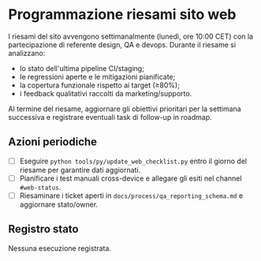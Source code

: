 # Programmazione riesami sito web

I riesami del sito avvengono settimanalmente (lunedì, ore 10:00 CET) con la
partecipazione di referente design, QA e devops. Durante il riesame si
analizzano:

- lo stato dell'ultima pipeline CI/staging;
- le regressioni aperte e le mitigazioni pianificate;
- la copertura funzionale rispetto ai target (≥80%);
- i feedback qualitativi raccolti da marketing/supporto.

Al termine del riesame, aggiornare gli obiettivi prioritari per la settimana
successiva e registrare eventuali task di follow-up in roadmap.

## Azioni periodiche

- [ ] Eseguire `python tools/py/update_web_checklist.py` entro il giorno del
      riesame per garantire dati aggiornati.
- [ ] Pianificare i test manuali cross-device e allegare gli esiti nel channel
      `#web-status`.
- [ ] Riesaminare i ticket aperti in `docs/process/qa_reporting_schema.md` e
      aggiornare stato/owner.

## Registro stato

<!-- web_log:start -->
Nessuna esecuzione registrata.
<!-- web_log:end -->
